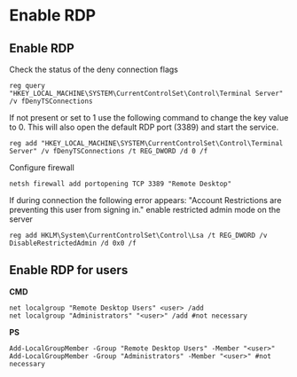 # Enable RDP

## Enable RDP

Check the status of the deny connection flags

```
reg query "HKEY_LOCAL_MACHINE\SYSTEM\CurrentControlSet\Control\Terminal Server" /v fDenyTSConnections
```

If not present or set to 1 use the following command to change the key value to 0. This will also open the default RDP port (3389) and start the service.

```
reg add "HKEY_LOCAL_MACHINE\SYSTEM\CurrentControlSet\Control\Terminal Server" /v fDenyTSConnections /t REG_DWORD /d 0 /f
```

Configure firewall

```
netsh firewall add portopening TCP 3389 "Remote Desktop"
```

If during connection the following error appears: "Account Restrictions are preventing this user from signing in." enable restricted admin mode on the server

```
reg add HKLM\System\CurrentControlSet\Control\Lsa /t REG_DWORD /v DisableRestrictedAdmin /d 0x0 /f
```

## Enable RDP for users <a href="#enable-rdp-for-users" id="enable-rdp-for-users"></a>

**CMD**

```
net localgroup "Remote Desktop Users" <user> /add
net localgroup "Administrators" "<user>" /add #not necessary
```

**PS**

```
Add-LocalGroupMember -Group "Remote Desktop Users" -Member "<user>"
Add-LocalGroupMember -Group "Administrators" -Member "<user>" #not necessary
```

